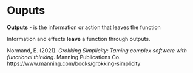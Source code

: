 # Ouputs 

**Outputs** - is the information or action that leaves the function 

Information and effects **leave** a function through outputs. 

Normand, E. (2021). *Grokking Simplicity: Taming complex software with functional thinking*. Manning Publications Co. <https://www.manning.com/books/grokking-simplicity>

